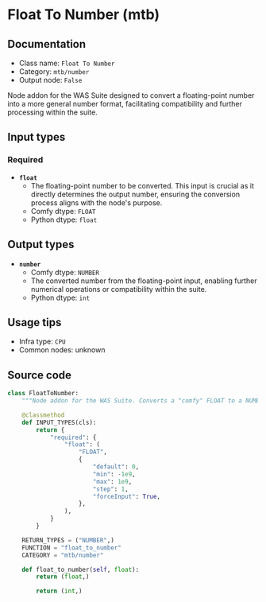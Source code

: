 # Float To Number (mtb)
## Documentation
- Class name: `Float To Number`
- Category: `mtb/number`
- Output node: `False`

Node addon for the WAS Suite designed to convert a floating-point number into a more general number format, facilitating compatibility and further processing within the suite.
## Input types
### Required
- **`float`**
    - The floating-point number to be converted. This input is crucial as it directly determines the output number, ensuring the conversion process aligns with the node's purpose.
    - Comfy dtype: `FLOAT`
    - Python dtype: `float`
## Output types
- **`number`**
    - Comfy dtype: `NUMBER`
    - The converted number from the floating-point input, enabling further numerical operations or compatibility within the suite.
    - Python dtype: `int`
## Usage tips
- Infra type: `CPU`
- Common nodes: unknown


## Source code
```python
class FloatToNumber:
    """Node addon for the WAS Suite. Converts a "comfy" FLOAT to a NUMBER."""

    @classmethod
    def INPUT_TYPES(cls):
        return {
            "required": {
                "float": (
                    "FLOAT",
                    {
                        "default": 0,
                        "min": -1e9,
                        "max": 1e9,
                        "step": 1,
                        "forceInput": True,
                    },
                ),
            }
        }

    RETURN_TYPES = ("NUMBER",)
    FUNCTION = "float_to_number"
    CATEGORY = "mtb/number"

    def float_to_number(self, float):
        return (float,)

        return (int,)

```
